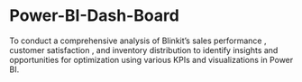 # Power-BI-Dash-Board
To conduct a comprehensive analysis of Blinkit’s sales performance , customer satisfaction , and inventory distribution to identify insights and opportunities for optimization using various KPIs and visualizations in Power BI.
